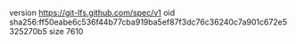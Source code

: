 version https://git-lfs.github.com/spec/v1
oid sha256:ff50eabe6c536f44b77cba919ba5ef87f3dc76c36240c7a901c672e5325270b5
size 7610
